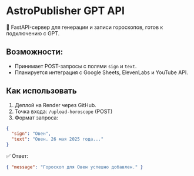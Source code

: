 # AstroPublisher GPT API

🚀 FastAPI-сервер для генерации и записи гороскопов, готов к подключению с GPT.

## Возможности:
- Принимает POST-запросы с полями `sign` и `text`.
- Планируется интеграция с Google Sheets, ElevenLabs и YouTube API.

## Как использовать

1. Деплой на Render через GitHub.
2. Точка входа: `/upload-horoscope` (POST)
3. Формат запроса:
```json
{
  "sign": "Овен",
  "text": "Овен. 26 мая 2025 года..."
}
```

✅ Ответ:
```json
{ "message": "Гороскоп для Овен успешно добавлен." }
```
